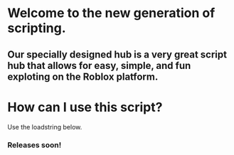 # Welcome to the new generation of scripting.
## Our specially designed hub is a very great script hub that allows for easy, simple, and fun exploting on the Roblox platform.

# How can I use this script?
Use the loadstring below.
### Releases soon!

